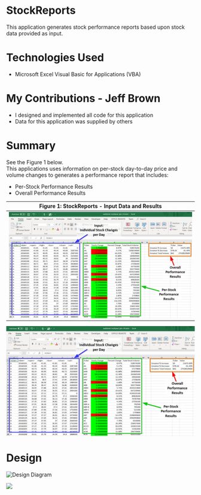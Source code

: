 
# StockReports

This application generates stock performance reports
based upon stock data provided as input.

# Technologies Used

* Microsoft Excel Visual Basic for Applications (VBA)

# My Contributions - Jeff Brown

* I designed and implemented all code for this application
* Data for this application was supplied by others

# Summary

See the Figure 1 below.<br>
This applications uses information on per-stock day-to-day price and volume changes to generates a performance report that includes:

* Per-Stock Performance Results
* Overall Performance Results

| Figure 1: StockReports - Input Data and Results |
|----------|
|<img src="images/StockReports-Screenshot.png" /> |

![Screenshot](images/StockReports-Screenshot.png "Figure 1: StockReports - Input Data and Results")

# Design

<!-- | Figure 2: StockReports - Input Data and Results |
|----------| -->
![Design Diagram](http://yuml.me/daddyjab/StockReports.png "Figure 2: StockReports - Input Data and Results")

<img src="http://yuml.me/daddyjab/StockReports.png" />
